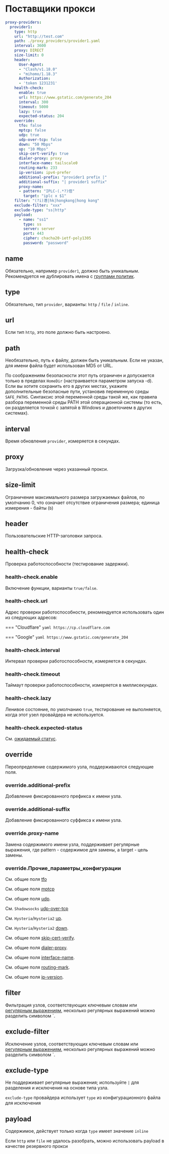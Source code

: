 # Поставщики прокси

```{.yaml linenums="1"}
proxy-providers:
  provider1:
    type: http
    url: "http://test.com"
    path: ./proxy_providers/provider1.yaml
    interval: 3600
    proxy: DIRECT
    size-limit: 0
    header:
      User-Agent:
      - "Clash/v1.18.0"
      - "mihomo/1.18.3"
      Authorization:
      - 'token 1231231'
    health-check:
      enable: true
      url: https://www.gstatic.com/generate_204
      interval: 300
      timeout: 5000
      lazy: true
      expected-status: 204
    override:
      tfo: false
      mptcp: false
      udp: true
      udp-over-tcp: false
      down: "50 Mbps"
      up: "10 Mbps"
      skip-cert-verify: true
      dialer-proxy: proxy
      interface-name: tailscale0
      routing-mark: 233
      ip-version: ipv4-prefer
      additional-prefix: "provider1 prefix |"
      additional-suffix: "| provider1 suffix"
      proxy-name:
      - pattern: "IPLC-(.*?)倍"
        target: "iplc x $1"
    filter: "(?i)港|hk|hongkong|hong kong"
    exclude-filter: "xxx"
    exclude-type: "ss|http"
    payload:
      - name: "ss1"
        type: ss
        server: server
        port: 443
        cipher: chacha20-ietf-poly1305
        password: "password"
```

## name

Обязательно, например `provider1`, должно быть уникальным. Рекомендуется не дублировать имена с [группами политик](../proxy-groups/index.md#name).

## type

Обязательно, тип `provider`, варианты: `http` / `file` / `inline`.

## url

Если тип `http`, это поле должно быть настроено.

## path

Необязательно, путь к файлу, должен быть уникальным. Если не указан, для имени файла будет использован MD5 от URL.

По соображениям безопасности этот путь ограничен и допускается только в пределах `HomeDir` (настраивается параметром запуска -d). Если вы хотите сохранить его в других местах, укажите дополнительные безопасные пути, установив переменную среды `SAFE_PATHS`. Синтаксис этой переменной среды такой же, как правила разбора переменной среды PATH этой операционной системы (то есть, он разделяется точкой с запятой в Windows и двоеточием в других системах).

## interval

Время обновления `provider`, измеряется в секундах.

## proxy

Загрузка/обновление через указанный прокси.

## size-limit

Ограничение максимального размера загружаемых файлов, по умолчанию 0, что означает отсутствие ограничения размера; единица измерения - байты (`b`)

## header

Пользовательские HTTP-заголовки запроса.

## health-check

Проверка работоспособности (тестирование задержки).

### health-check.enable

Включение функции, варианты `true/false`.

### health-check.url

Адрес проверки работоспособности, рекомендуется использовать один из следующих адресов:

=== "Cloudflare"
    ```yaml
    https://cp.cloudflare.com
    ```

=== "Google"
    ```yaml
    https://www.gstatic.com/generate_204
    ```

### health-check.interval

Интервал проверки работоспособности, измеряется в секундах.

### health-check.timeout

Таймаут проверки работоспособности, измеряется в миллисекундах.

### health-check.lazy

Ленивое состояние, по умолчанию `true`, тестирование не выполняется, когда этот узел провайдера не используется.

### health-check.expected-status

См. [ожидаемый статус](../proxy-groups/index.md#expected-status).

## override

Переопределение содержимого узла, поддерживаются следующие поля.

### override.additional-prefix

Добавление фиксированного префикса к имени узла.

### override.additional-suffix

Добавление фиксированного суффикса к имени узла.

### override.proxy-name

Замена содержимого имени узла, поддерживает регулярные выражения, где pattern - содержимое для замены, а target - цель замены.

### override.Прочие_параметры_конфигурации

См. общие поля [tfo](../proxies/index.md#tfo)

См. общие поля [mptcp](../proxies/index.md#mptcp)

См. общие поля [udp](../proxies/index.md#udp).

См. `Shadowsocks` [udp-over-tcp](../proxies/ss.md#udp-over-tcp)

См. `Hysteria`/`Hysteria2` [up](../proxies/hysteria2.md#updown).

См. `Hysteria`/`Hysteria2` [down](../proxies/hysteria2.md#updown).

См. общие поля [skip-cert-verify](../proxies/tls.md#skip-cert-verify).

См. общие поля [dialer-proxy](../proxies/index.md#dialer-proxy).

См. общие поля [interface-name](../proxies/index.md#interface-name).

См. общие поля [routing-mark](../proxies/index.md#routing-mark).

См. общие поля [ip-version](../proxies/index.md#ip-version).

## filter

Фильтрация узлов, соответствующих ключевым словам или [регулярным выражениям](https://github.com/ziishaned/learn-regex/blob/master/translations/README-cn.md), несколько регулярных выражений можно разделить символом `.

## exclude-filter

Исключение узлов, соответствующих ключевым словам или [регулярным выражениям](https://github.com/ziishaned/learn-regex/blob/master/translations/README-cn.md), несколько регулярных выражений можно разделить символом `.

## exclude-type

Не поддерживает регулярные выражения; используйте `|` для разделения и исключения на основе типа узла.

`exclude-type` провайдера использует `type` из конфигурационного файла для исключения

## payload

Содержимое, действует только когда `type` имеет значение `inline` 

Если `http` или `file` не удалось разобрать, можно использовать payload в качестве резервного прокси
